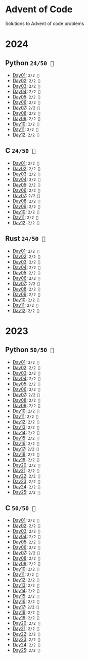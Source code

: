 # Advent of Code
Solutions to Advent of code problems

# 2024
## Python `24/50 🌟`

* [Day01](2024/python/Day01): `2/2 🌟`
* [Day02](2024/python/Day02): `2/2 🌟`
* [Day03](2024/python/Day03): `2/2 🌟`
* [Day04](2024/python/Day04): `2/2 🌟`
* [Day05](2024/python/Day05): `2/2 🌟`
* [Day06](2024/python/Day06): `2/2 🌟`
* [Day07](2024/python/Day07): `2/2 🌟`
* [Day08](2024/python/Day08): `2/2 🌟`
* [Day09](2024/python/Day09): `2/2 🌟`
* [Day10](2024/python/Day10): `2/2 🌟`
* [Day11](2024/python/Day11): `2/2 🌟`
* [Day12](2024/python/Day12): `2/2 🌟`

## C `24/50 🌟`

* [Day01](2024/c/Day01): `2/2 🌟`
* [Day02](2024/c/Day02): `2/2 🌟`
* [Day03](2024/c/Day03): `2/2 🌟`
* [Day04](2024/c/Day04): `2/2 🌟`
* [Day05](2024/c/Day05): `2/2 🌟`
* [Day06](2024/c/Day06): `2/2 🌟`
* [Day07](2024/c/Day07): `2/2 🌟`
* [Day08](2024/c/Day08): `2/2 🌟`
* [Day09](2024/c/Day09): `2/2 🌟`
* [Day10](2024/c/Day10): `2/2 🌟`
* [Day11](2024/c/Day11): `2/2 🌟`
* [Day12](2024/c/Day12): `2/2 🌟`

## Rust `24/50 🌟`

* [Day01](2024/rust/Day01): `2/2 🌟`
* [Day02](2024/rust/Day02): `2/2 🌟`
* [Day03](2024/rust/Day03): `2/2 🌟`
* [Day04](2024/rust/Day04): `2/2 🌟`
* [Day05](2024/rust/Day05): `2/2 🌟`
* [Day06](2024/rust/Day06): `2/2 🌟`
* [Day07](2024/rust/Day07): `2/2 🌟`
* [Day08](2024/rust/Day08): `2/2 🌟`
* [Day09](2024/rust/Day09): `2/2 🌟`
* [Day10](2024/rust/Day10): `2/2 🌟`
* [Day11](2024/rust/Day11): `2/2 🌟`
* [Day12](2024/rust/Day12): `2/2 🌟`

# 2023
## Python `50/50 🌟`
* [Day01](2023/python/Day01): `2/2 🌟`
* [Day02](2023/python/Day02): `2/2 🌟`
* [Day03](2023/python/Day03): `2/2 🌟`
* [Day04](2023/python/Day04): `2/2 🌟`
* [Day05](2023/python/Day05): `2/2 🌟`
* [Day06](2023/python/Day06): `2/2 🌟`
* [Day07](2023/python/Day07): `2/2 🌟`
* [Day08](2023/python/Day08): `2/2 🌟`
* [Day09](2023/python/Day09): `2/2 🌟`
* [Day10](2023/python/Day10): `2/2 🌟`
* [Day11](2023/python/Day11): `2/2 🌟`
* [Day12](2023/python/Day12): `2/2 🌟`
* [Day13](2023/python/Day13): `2/2 🌟`
* [Day14](2023/python/Day14): `2/2 🌟`
* [Day15](2023/python/Day15): `2/2 🌟`
* [Day16](2023/python/Day16): `2/2 🌟`
* [Day17](2023/python/Day17): `2/2 🌟`
* [Day18](2023/python/Day18): `2/2 🌟`
* [Day19](2023/python/Day19): `2/2 🌟`
* [Day20](2023/python/Day20): `2/2 🌟`
* [Day21](2023/python/Day21): `2/2 🌟`
* [Day22](2023/python/Day22): `2/2 🌟`
* [Day23](2023/python/Day23): `2/2 🌟`
* [Day24](2023/python/Day24): `2/2 🌟`
* [Day25](2023/python/Day25): `2/2 🌟`

## C `50/50 🌟`
* [Day01](2023/C/Day01): `2/2 🌟`
* [Day02](2023/C/Day02): `2/2 🌟`
* [Day03](2023/C/Day03): `2/2 🌟`
* [Day04](2023/C/Day04): `2/2 🌟`
* [Day05](2023/C/Day05): `2/2 🌟`
* [Day06](2023/C/Day06): `2/2 🌟`
* [Day07](2023/C/Day07): `2/2 🌟`
* [Day08](2023/C/Day08): `2/2 🌟`
* [Day09](2023/C/Day09): `2/2 🌟`
* [Day10](2023/C/Day10): `2/2 🌟`
* [Day11](2023/C/Day11): `2/2 🌟`
* [Day12](2023/C/Day12): `2/2 🌟`
* [Day13](2023/C/Day13): `2/2 🌟`
* [Day14](2023/C/Day14): `2/2 🌟`
* [Day15](2023/C/Day15): `2/2 🌟`
* [Day16](2023/C/Day16): `2/2 🌟`
* [Day17](2023/C/Day17): `2/2 🌟`
* [Day18](2023/C/Day18): `2/2 🌟`
* [Day19](2023/C/Day19): `2/2 🌟`
* [Day20](2023/C/Day20): `2/2 🌟`
* [Day21](2023/C/Day21): `2/2 🌟`
* [Day22](2023/C/Day22): `2/2 🌟`
* [Day23](2023/C/Day23): `2/2 🌟`
* [Day24](2023/C/Day24): `2/2 🌟`
* [Day25](2023/C/Day25): `2/2 🌟`
